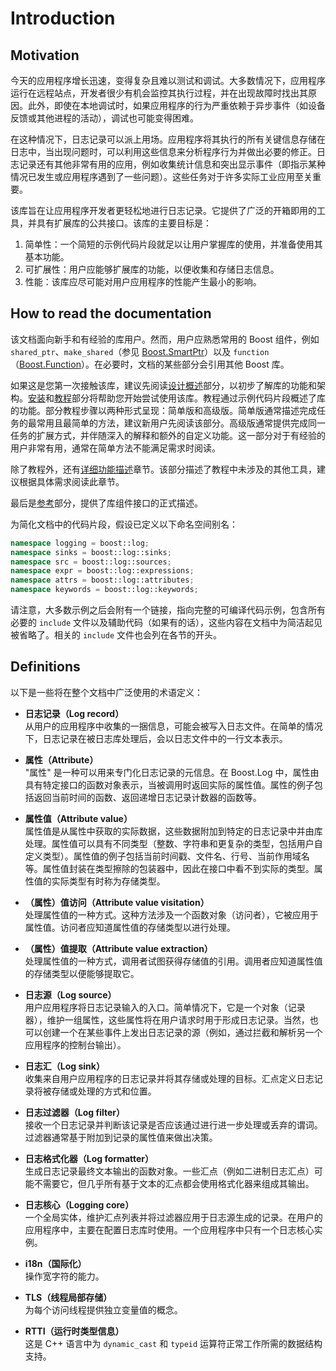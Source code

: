 # Introduction

## Motivation
今天的应用程序增长迅速，变得复杂且难以测试和调试。大多数情况下，应用程序运行在远程站点，开发者很少有机会监控其执行过程，并在出现故障时找出其原因。此外，即使在本地调试时，如果应用程序的行为严重依赖于异步事件（如设备反馈或其他进程的活动），调试也可能变得困难。

在这种情况下，日志记录可以派上用场。应用程序将其执行的所有关键信息存储在日志中，当出现问题时，可以利用这些信息来分析程序行为并做出必要的修正。日志记录还有其他非常有用的应用，例如收集统计信息和突出显示事件（即指示某种情况已发生或应用程序遇到了一些问题）。这些任务对于许多实际工业应用至关重要。

该库旨在让应用程序开发者更轻松地进行日志记录。它提供了广泛的开箱即用的工具，并具有扩展库的公共接口。该库的主要目标是：

1. 简单性：一个简短的示例代码片段就足以让用户掌握库的使用，并准备使用其基本功能。
2. 可扩展性：用户应能够扩展库的功能，以便收集和存储日志信息。
3. 性能：该库应尽可能对用户应用程序的性能产生最小的影响。

## How to read the documentation
该文档面向新手和有经验的库用户。然而，用户应熟悉常用的 Boost 组件，例如 `shared_ptr`、`make_shared`（参见 [Boost.SmartPtr](https://www.boost.org/doc/libs/release/libs/smart_ptr/doc/html/smart_ptr.html)）以及 `function`（[Boost.Function](https://www.boost.org/doc/libs/release/doc/html/function.html)）。在必要时，文档的某些部分会引用其他 Boost 库。

如果这是您第一次接触该库，建议先阅读[设计概述](./design_overview.md/#design-overview)部分，以初步了解库的功能和架构。[安装](./installation_and_compatibility.md#installation-and-compatibility)和[教程](./tutorial/tutorial.md#tutorial)部分将帮助您开始尝试使用该库。教程通过示例代码片段概述了库的功能。部分教程步骤以两种形式呈现：简单版和高级版。简单版通常描述完成任务的最常用且最简单的方法，建议新用户先阅读该部分。高级版通常提供完成同一任务的扩展方式，并伴随深入的解释和额外的自定义功能。这一部分对于有经验的用户非常有用，通常在简单方法不能满足需求时阅读。

除了教程外，还有[详细功能描述](./detailed_features_description/detailed_features_description.md#detailed-features-description)章节。该部分描述了教程中未涉及的其他工具，建议根据具体需求阅读此章节。

最后是[参考](./reference/reference.md#reference)部分，提供了库组件接口的正式描述。

为简化文档中的代码片段，假设已定义以下命名空间别名：

```cpp
namespace logging = boost::log;
namespace sinks = boost::log::sinks;
namespace src = boost::log::sources;
namespace expr = boost::log::expressions;
namespace attrs = boost::log::attributes;
namespace keywords = boost::log::keywords;
```

请注意，大多数示例之后会附有一个链接，指向完整的可编译代码示例，包含所有必要的 `include` 文件以及辅助代码（如果有的话），这些内容在文档中为简洁起见被省略了。相关的 `include` 文件也会列在各节的开头。

## Definitions
以下是一些将在整个文档中广泛使用的术语定义：

- **日志记录（Log record）**  
  从用户的应用程序中收集的一捆信息，可能会被写入日志文件。在简单的情况下，日志记录在被日志库处理后，会以日志文件中的一行文本表示。

- **属性（Attribute）**  
  "属性" 是一种可以用来专门化日志记录的元信息。在 Boost.Log 中，属性由具有特定接口的函数对象表示，当被调用时返回实际的属性值。属性的例子包括返回当前时间的函数、返回递增日志记录计数器的函数等。

- **属性值（Attribute value）**  
  属性值是从属性中获取的实际数据，这些数据附加到特定的日志记录中并由库处理。属性值可以具有不同类型（整数、字符串和更复杂的类型，包括用户自定义类型）。属性值的例子包括当前时间戳、文件名、行号、当前作用域名等。属性值封装在类型擦除的包装器中，因此在接口中看不到实际的类型。属性值的实际类型有时称为存储类型。

- **（属性）值访问（Attribute value visitation）**  
  处理属性值的一种方式。这种方法涉及一个函数对象（访问者），它被应用于属性值。访问者应知道属性值的存储类型以进行处理。

- **（属性）值提取（Attribute value extraction）**  
  处理属性值的一种方式，调用者试图获得存储值的引用。调用者应知道属性值的存储类型以便能够提取它。

- **日志源（Log source）**  
  用户应用程序将日志记录输入的入口。简单情况下，它是一个对象（记录器），维护一组属性，这些属性将在用户请求时用于形成日志记录。当然，也可以创建一个在某些事件上发出日志记录的源（例如，通过拦截和解析另一个应用程序的控制台输出）。

- **日志汇（Log sink）**  
  收集来自用户应用程序的日志记录并将其存储或处理的目标。汇点定义日志记录将被存储或处理的方式和位置。

- **日志过滤器（Log filter）**  
  接收一个日志记录并判断该记录是否应该通过进行进一步处理或丢弃的谓词。过滤器通常基于附加到记录的属性值来做出决策。

- **日志格式化器（Log formatter）**  
  生成日志记录最终文本输出的函数对象。一些汇点（例如二进制日志汇点）可能不需要它，但几乎所有基于文本的汇点都会使用格式化器来组成其输出。

- **日志核心（Logging core）**  
  一个全局实体，维护汇点列表并将过滤器应用于日志源生成的记录。在用户的应用程序中，主要在配置日志库时使用。一个应用程序中只有一个日志核心实例。

- **i18n（国际化）**  
  操作宽字符的能力。

- **TLS（线程局部存储）**  
  为每个访问线程提供独立变量值的概念。

- **RTTI（运行时类型信息）**  
  这是 C++ 语言中为 `dynamic_cast` 和 `typeid` 运算符正常工作所需的数据结构支持。